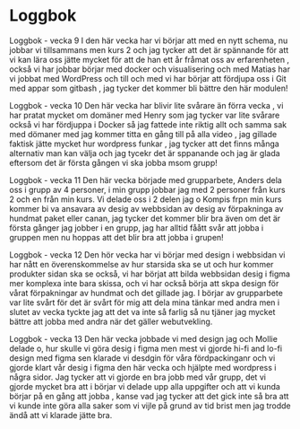 # Loggbok
Loggbok - vecka 9 
I den här vecka har vi börjar att med en nytt schema, nu jobbar vi tillsammans men kurs 2 och jag tycker att det är spännande för att vi kan lära oss jätte mycket för att de han ett år fråmat oss av erfarenheten , också vi har jobbar börjar med docker och visualisering och med Matias har vi jobbat med WordPress och till och med vi har börjar att fördjupa oss i Git med appar som gitbash , jag tycker det kommer bli bättre den här modulen!

Loggbok - vecka 10
Den här vecka har blivir lite svårare än förra vecka , vi har pratat mycket om domäner med Henry som jag tycker var lite svårare också vi har fördjuppa i Docker så jag fattede inte riktig allt och samma sak med dömaner med jag kommer titta en gång till på alla video , jag gillade faktisk jätte mycket hur wordpress funkar , jag tycker att det finns många alternativ man kan välja och jag tycekr det är sppanande och jag är glada eftersom det är första gången vi ska jobba msom grupp!


Loggbok - vecka 11
Den här vecka började med grupparbete, Anders dela oss i grupp av 4 personer, i min grupp jobbar jag med 2 personer från kurs 2 och en från min kurs. Vi delade oss i 2 delen jag o Kompis frpn min kurs kommer bi va ansavara av desig av webbsidan av desig av förpakninga av hundmat paket eller canan, jag tycker det kommer blir bra även om det är första gånger jag jobber i en grupp, jag har alltid fåått svår att jobba i gruppen men nu hoppas att det blir bra att jobba i grupen!

Loggbok - vecka 12
Den hör vecka har vi börjar med design i webbsidan vi har nått en överenskommelse av hur starsida ska se ut och hur kommer produkter sidan ska se också, vi har börjat att bilda webbsidan desig i figma mer komplexa inte bara skissa, och vi har också börja att skpa design för vårat förpakningar av hundmat och det gillade jag. I börjar av grupparbete var lite svårt för det är svårt för mig att dela mina tänkar med andra men i slutet av vecka tyckte jag att det va inte så farlig så nu tjäner jag mycket bättre att jobba med andra när det gäller webutvekling. 

Loggbok - vecka 13
Den här vecka jobbade vi med design jag och Mollie delade o, hur skulle vi göra desig i figma men mest vi gjorde hi-fi and lo-fi design med figma sen klarade vi desdgin för våra fördpackinganr och vi gjorde klart vår desig i figma den här vecka och hjälpte med wordpress i några sidor. Jag tycker att vi gjorde en bra jobb med vår grupp, det vi gjorde mycket bra att i börjar vi delade upp alla uppgifter och att vi kunda börjar på en gång att jobba , kanse vad jag tycker att det gick inte så bra att vi kunde inte göra alla saker som vi vijle på grund av tid brist men jag trodde ändå att vi klarade jätte bra. 
